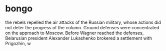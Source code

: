 # bongo
the rebels repelled the air attacks of the Russian military, whose actions did not deter the progress of the column. Ground defenses were concentrated on the approach to Moscow. Before Wagner reached the defenses, Belarusian president Alexander Lukashenko brokered a settlement with Prigozhin, w
